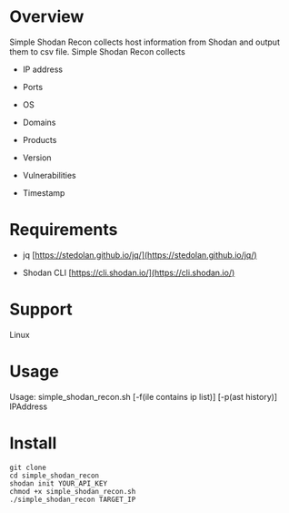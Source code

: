 # Overview
Simple Shodan Recon collects host information from Shodan and output them to csv file.
Simple Shodan Recon collects


* IP address


* Ports


* OS


* Domains


* Products


* Version


* Vulnerabilities


* Timestamp




# Requirements
* jq [https://stedolan.github.io/jq/](https://stedolan.github.io/jq/)


* Shodan CLI [https://cli.shodan.io/](https://cli.shodan.io/)


# Support
Linux


# Usage
Usage: simple_shodan_recon.sh [-f(ile contains ip list)] [-p(ast history)] IPAddress


# Install


```
git clone 
cd simple_shodan_recon
shodan init YOUR_API_KEY 
chmod +x simple_shodan_recon.sh
./simple_shodan_recon TARGET_IP
```
